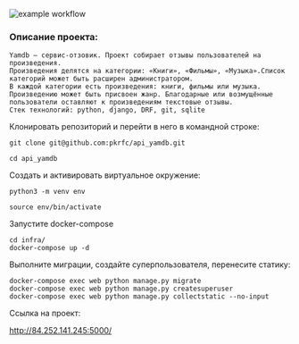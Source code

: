 ![example workflow](https://github.com/pkrfc/yamdb_final/actions/workflows/yamdb_workflow.yml/badge.svg)

### Описание проекта:

```
Yamdb — сервис-отзовик. Проект собирает отзывы пользователей на произведения. 
Произведения делятся на категории: «Книги», «Фильмы», «Музыка».Список категорий может быть расширен администратором.
В каждой категории есть произведения: книги, фильмы или музыка. 
Произведению может быть присвоен жанр. Благодарные или возмущённые пользователи оставляют к произведениям текстовые отзывы.
Стек технологий: python, django, DRF, git, sqlite
```

Клонировать репозиторий и перейти в него в командной строке:

```
git clone git@github.com:pkrfc/api_yamdb.git
```

```
cd api_yamdb
```

Cоздать и активировать виртуальное окружение:

```
python3 -m venv env
```

```
source env/bin/activate
```


Запустите docker-compose
```
cd infra/
docker-compose up -d
```

Выполните миграции, создайте суперпользователя, перенесите статику:
```
docker-compose exec web python manage.py migrate
docker-compose exec web python manage.py createsuperuser
docker-compose exec web python manage.py collectstatic --no-input
```

Ссылка на проект:

http://84.252.141.245:5000/